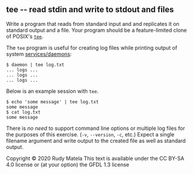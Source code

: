 tee -- read stdin and write to stdout and files
-----------------------------------------------

Write a program that reads from standard input and
and replicates it on standard output and a file.
Your program should be a feature-limited clone of POSIX's [`tee`].

[`tee`]: https://linux.die.net/man/1/tee

The `tee` program is useful for creating log files
while printing output of system [services/daemons]:

	$ daemon | tee log.txt
	... logs ...
	... logs ...
	... logs ...

[services/daemons]: https://en.wikipedia.org/wiki/Daemon_(computing)

Below is an example session with `tee`.

	$ echo 'some message' | tee log.txt
	some message
	$ cat log.txt
	some message

There is _no need_ to support command line options or multiple log files
for the purposes of this exercise.
(`-v`, `--version`, `-c`, etc.)
Expect a single filename argument and
write output to the created file as well as standard output.


Copyright © 2020 Rudy Matela
This text is available under the CC BY-SA 4.0 license
or (at your option) the GFDL 1.3 license
